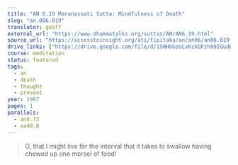 ```yaml
---
title: "AN 6.19 Maraṇassati Sutta: Mindfulness of Death"
slug: "an.006.019"
translator: geoff
external_url: "https://www.dhammatalks.org/suttas/AN/AN6_19.html"
source_url: "https://accesstoinsight.org/ati/tipitaka/an/an06/an06.019.than.html"
drive_links: ["https://drive.google.com/file/d/1SNHOGzoLxKzkDFzh89IGudBWGcIlEdY5/view?usp=drivesdk"]
course: meditation
status: featured
tags:
  - an
  - death
  - thought
  - present
year: 1997
pages: 1
parallels:
  - an8.73
  - ea40.8
---
```


> O, that I might live for the interval that it takes to swallow having chewed up one morsel of food!
